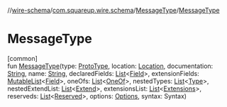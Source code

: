 //[wire-schema](../../../index.md)/[com.squareup.wire.schema](../index.md)/[MessageType](index.md)/[MessageType](-message-type.md)

# MessageType

[common]\
fun [MessageType](-message-type.md)(type: [ProtoType](../-proto-type/index.md), location: [Location](../-location/index.md), documentation: [String](https://kotlinlang.org/api/latest/jvm/stdlib/kotlin/-string/index.html), name: [String](https://kotlinlang.org/api/latest/jvm/stdlib/kotlin/-string/index.html), declaredFields: [List](https://kotlinlang.org/api/latest/jvm/stdlib/kotlin.collections/-list/index.html)&lt;[Field](../-field/index.md)&gt;, extensionFields: [MutableList](https://kotlinlang.org/api/latest/jvm/stdlib/kotlin.collections/-mutable-list/index.html)&lt;[Field](../-field/index.md)&gt;, oneOfs: [List](https://kotlinlang.org/api/latest/jvm/stdlib/kotlin.collections/-list/index.html)&lt;[OneOf](../-one-of/index.md)&gt;, nestedTypes: [List](https://kotlinlang.org/api/latest/jvm/stdlib/kotlin.collections/-list/index.html)&lt;[Type](../-type/index.md)&gt;, nestedExtendList: [List](https://kotlinlang.org/api/latest/jvm/stdlib/kotlin.collections/-list/index.html)&lt;[Extend](../-extend/index.md)&gt;, extensionsList: [List](https://kotlinlang.org/api/latest/jvm/stdlib/kotlin.collections/-list/index.html)&lt;[Extensions](../-extensions/index.md)&gt;, reserveds: [List](https://kotlinlang.org/api/latest/jvm/stdlib/kotlin.collections/-list/index.html)&lt;[Reserved](../-reserved/index.md)&gt;, options: [Options](../-options/index.md), syntax: Syntax)
